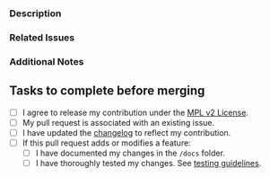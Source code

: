 ### Description
<!-- Briefly describe what this pull request does. -->

### Related Issues
<!-- Link to the issue(s) this PR resolves, if applicable. -->

### Additional Notes
<!-- Any extra context or information, if necessary. -->

## Tasks to complete before merging

- [ ] I agree to release my contribution under the [MPL v2 License](http://mozilla.org/MPL/2.0/).
- [ ] My pull request is associated with an existing issue.
- [ ] I have updated the [changelog](https://github.com/mcbookshelf/bookshelf/blob/master/docs/CHANGELOG.md) to reflect my contribution.
- [ ] If this pull request adds or modifies a feature:
  - [ ] I have documented my changes in the `/docs` folder.
  - [ ] I have thoroughly tested my changes. See [testing guidelines](https://docs.mcbookshelf.dev/en/latest/contribute/debug.html#unit-tests).
